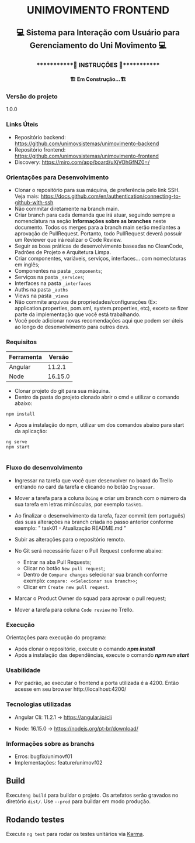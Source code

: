 <h1 align="center"> UNIMOVIMENTO FRONTEND </h1>
<h2 align="center"> 💻 Sistema para Interação com Usuário para Gerenciamento do Uni Movimento 💻</h2>

<h3 align="center">***********🔧 INSTRUÇÕES 🔧***********</h3>
<h4 align="center"> 🏗️ Em Construção...🏗️</h4>

### Versão do projeto
1.0.0

### Links Úteis
- Repositório backend: https://github.com/unimovsistemas/unimovimento-backend
- Repositório frontend: https://github.com/unimovsistemas/unimovimento-frontend
- Discovery: https://miro.com/app/board/uXjVOhGfNZ0=/

### Orientações para Desenvolvimento

- Clonar o repositório para sua máquina, de preferência pelo link SSH. Veja mais: https://docs.github.com/en/authentication/connecting-to-github-with-ssh
- Não commitar diretamente na branch main.
- Criar branch para cada demanda que irá atuar, seguindo sempre a nomenclatura na seção **Informações sobre as branches** neste documento.
 Todos os merges para a branch main serão mediantes a aprovação de PullRequest. Portanto, todo PullRequest deverá possuir um Reviewer que irá realizar o Code Review.
- Seguir as boas práticas de desenvolvimento baseadas no CleanCode, Padrões de Projeto e Arquitetura Limpa.
- Criar componentes, variáveis, serviços, interfaces... com nomeclaturas em inglês;
- Componentes na pasta `_components`;
- Serviços na pasta `_services`;
- Interfaces na pasta `_interfaces`
- Auths na pasta `_auths`
- Views na pasta `_views`
- Não commite arquivos de propriedades/configurações (Ex: application.properties, pom.xml, system.properties, etc), exceto se fizer parte da implementação que você está trabalhando.
- Você pode adicionar novas recomendações aqui que podem ser úteis ao longo do desenvolvimento para outros devs.

### Requisitos

| Ferramenta | Versão |
| ------ | ------ |
| Angular | 11.2.1 |
| Node | 16.15.0 |

- Clonar projeto do git para sua máquina.
- Dentro da pasta do projeto clonado abrir o cmd e utilizar o comando abaixo:

```
npm install
```
- Apos a instalação do npm, utilizar um dos comandos abaixo para start da aplicação:
```
ng serve
npm start
```
#

### Fluxo do desenvolvimento

- Ingressar na tarefa que você quer desenvolver no board do Trello entrando no card da tarefa e clicando no botão `Ingressar`.

- Mover a tarefa para a coluna `Doing` e criar um branch com o número da sua tarefa em letras minúsculas, por exemplo `task01`.

- Ao finalizar o desenvolvimento da tarefa, fazer commit (em português) das suas alterações na branch criada no passo anterior conforme exemplo: " task01 - Atualização README.md  "

- Subir as alterações para o repositório remoto.

- No Git será necessário fazer o Pull Request conforme abaixo:
    - Entrar na aba Pull Requests;
    - Clicar no botão `New pull request`;
    - Dentro de `Compare changes` selecionar sua branch conforme exemplo: `compare: <<Selecionar sua branch>>`;
    - Clicar em `Create new pull request`.

- Marcar o Product Owner do squad para aprovar o pull request;

- Mover a tarefa para coluna `Code review` no Trello.

### Execução

Orientações para execução do programa:
- Após clonar o repositório, execute o comando ***npm install***
- Após a instalação das dependências, execute o comando ***npm run start***

### Usabilidade

- Por padrão, ao executar o frontend a porta utilizada é a 4200. Então acesse em seu browser http://localhost:4200/

### Tecnologias utilizadas

- Angular Cli: 11.2.1 -> https://angular.io/cli

- Node: 16.15.0 -> https://nodejs.org/pt-br/download/

### Informações sobre as branchs

- Erros: bugfix/unimovf01
- Implementações: feature/unimovf02

## Build

Execute`ng build` para buildar o projeto. Os artefatos serão gravados no diretório `dist/`. Use `--prod` para buildar em modo produção.

## Rodando testes

Execute `ng test` para rodar os testes unitários via [Karma](https://karma-runner.github.io).

